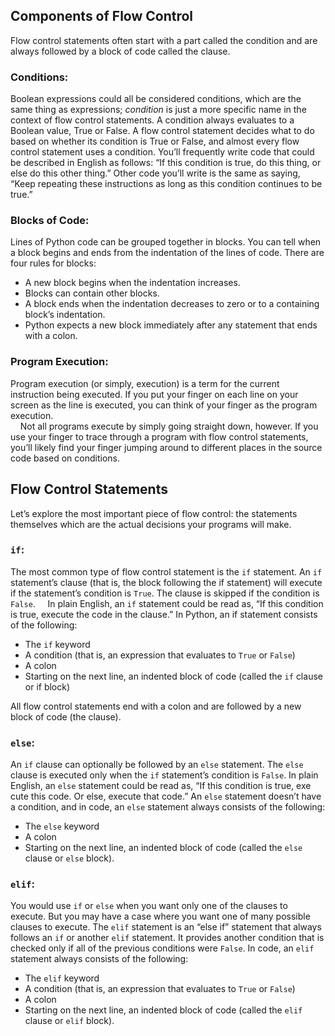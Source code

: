 ## Components of Flow Control
Flow control statements often start with a part called the condition and are always followed by a block of code called the clause. 

### Conditions:
Boolean expressions could all be considered conditions, which are the same thing as expressions; *condition* is just a more specific name in the context of flow control statements. A condition always evaluates to a Boolean value, True or False. A flow control statement decides what to do based on whether its condition is True or False, and almost every flow control statement uses a condition. You’ll frequently write code that could be described in English as follows: “If this condition is true, do this thing, or else do this other thing.” Other code you’ll write is the same as saying, “Keep repeating these instructions as long as this condition continues to be true.”

### Blocks of Code:
Lines of Python code can be grouped together in blocks. You can tell when a block begins and ends from the indentation of the lines of code. There are four rules for blocks:
- A new block begins when the indentation increases.
- Blocks can contain other blocks.
- A block ends when the indentation decreases to zero or to a containing block’s indentation.
- Python expects a new block immediately after any statement that ends 
with a colon.

### Program Execution:
Program execution (or simply, execution) is a term for the current instruction being executed. If you put your finger on each line on your screen as the line is executed, you can think of your finger as the program execution.  
&nbsp;&nbsp;&nbsp;&nbsp;Not all programs execute by simply going straight down, however. If you use your finger to trace through a program with flow control statements, you’ll likely find your finger jumping around to different places in the source code based on conditions.

## Flow Control Statements
Let’s explore the most important piece of flow control: the statements themselves which are the actual decisions your programs will make.

### `if`:
The most common type of flow control statement is the `if` statement. An `if` statement’s clause (that is, the block following the if statement) will execute if the statement’s condition is `True`. The clause is skipped if the condition is `False`.
&nbsp;&nbsp;&nbsp;&nbsp;In plain English, an `if` statement could be read as, “If this condition is true, execute the code in the clause.” In Python, an if statement consists of the following:
- The `if` keyword
- A condition (that is, an expression that evaluates to `True` or `False`)
- A colon
- Starting on the next line, an indented block of code (called the `if` clause or if block)

All flow control statements end with a colon and are followed by a new block of code (the clause).

### `else`:
An `if` clause can optionally be followed by an `else` statement. The `else` clause is executed only when the `if` statement’s condition is `False`. In plain English, an `else` statement could be read as, “If this condition is true, exe
cute this code. Or else, execute that code.” An `else` statement doesn’t have a condition, and in code, an `else` statement always consists of the following:
- The `else` keyword
- A colon
- Starting on the next line, an indented block of code (called the `else` clause or `else` block).

### `elif`:
You would use `if` or `else` when you want only one of the clauses to execute. But you may have a case where you want one of many possible clauses to execute. The `elif` statement is an “else if” statement that always follows an `if` or another `elif` statement. It provides another condition that is checked only if all of the previous conditions were `False`. In code, an `elif` statement always consists of the following:
- The `elif` keyword
- A condition (that is, an expression that evaluates to `True` or `False`)
- A colon
- Starting on the next line, an indented block of code (called the `elif` clause or `elif` block).
